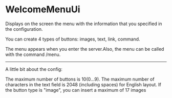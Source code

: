 # WelcomeMenuUi
Displays on the screen the menu with the information that you specified in the configuration.

You can create 4 types of buttons: images, text, link, command.

The menu appears when you enter the server.Also, the menu can be called with the command /menu.

--------------------------
A little bit about the config:

The maximum number of buttons is 10(0...9).
The maximum number of characters in the text field is 2048 (including spaces) for English layout.
If the button type is "image", you can insert a maximum of 17 images
